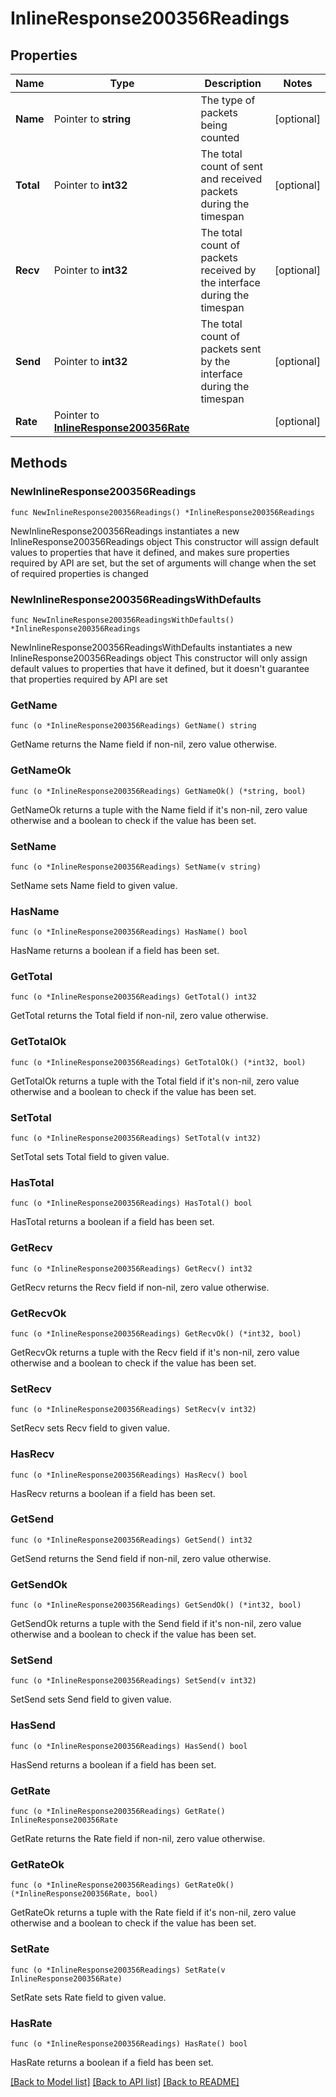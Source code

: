 # InlineResponse200356Readings

## Properties

Name | Type | Description | Notes
------------ | ------------- | ------------- | -------------
**Name** | Pointer to **string** | The type of packets being counted | [optional] 
**Total** | Pointer to **int32** | The total count of sent and received packets during the timespan | [optional] 
**Recv** | Pointer to **int32** | The total count of packets received by the interface during the timespan | [optional] 
**Send** | Pointer to **int32** | The total count of packets sent by the interface during the timespan | [optional] 
**Rate** | Pointer to [**InlineResponse200356Rate**](InlineResponse200356Rate.md) |  | [optional] 

## Methods

### NewInlineResponse200356Readings

`func NewInlineResponse200356Readings() *InlineResponse200356Readings`

NewInlineResponse200356Readings instantiates a new InlineResponse200356Readings object
This constructor will assign default values to properties that have it defined,
and makes sure properties required by API are set, but the set of arguments
will change when the set of required properties is changed

### NewInlineResponse200356ReadingsWithDefaults

`func NewInlineResponse200356ReadingsWithDefaults() *InlineResponse200356Readings`

NewInlineResponse200356ReadingsWithDefaults instantiates a new InlineResponse200356Readings object
This constructor will only assign default values to properties that have it defined,
but it doesn't guarantee that properties required by API are set

### GetName

`func (o *InlineResponse200356Readings) GetName() string`

GetName returns the Name field if non-nil, zero value otherwise.

### GetNameOk

`func (o *InlineResponse200356Readings) GetNameOk() (*string, bool)`

GetNameOk returns a tuple with the Name field if it's non-nil, zero value otherwise
and a boolean to check if the value has been set.

### SetName

`func (o *InlineResponse200356Readings) SetName(v string)`

SetName sets Name field to given value.

### HasName

`func (o *InlineResponse200356Readings) HasName() bool`

HasName returns a boolean if a field has been set.

### GetTotal

`func (o *InlineResponse200356Readings) GetTotal() int32`

GetTotal returns the Total field if non-nil, zero value otherwise.

### GetTotalOk

`func (o *InlineResponse200356Readings) GetTotalOk() (*int32, bool)`

GetTotalOk returns a tuple with the Total field if it's non-nil, zero value otherwise
and a boolean to check if the value has been set.

### SetTotal

`func (o *InlineResponse200356Readings) SetTotal(v int32)`

SetTotal sets Total field to given value.

### HasTotal

`func (o *InlineResponse200356Readings) HasTotal() bool`

HasTotal returns a boolean if a field has been set.

### GetRecv

`func (o *InlineResponse200356Readings) GetRecv() int32`

GetRecv returns the Recv field if non-nil, zero value otherwise.

### GetRecvOk

`func (o *InlineResponse200356Readings) GetRecvOk() (*int32, bool)`

GetRecvOk returns a tuple with the Recv field if it's non-nil, zero value otherwise
and a boolean to check if the value has been set.

### SetRecv

`func (o *InlineResponse200356Readings) SetRecv(v int32)`

SetRecv sets Recv field to given value.

### HasRecv

`func (o *InlineResponse200356Readings) HasRecv() bool`

HasRecv returns a boolean if a field has been set.

### GetSend

`func (o *InlineResponse200356Readings) GetSend() int32`

GetSend returns the Send field if non-nil, zero value otherwise.

### GetSendOk

`func (o *InlineResponse200356Readings) GetSendOk() (*int32, bool)`

GetSendOk returns a tuple with the Send field if it's non-nil, zero value otherwise
and a boolean to check if the value has been set.

### SetSend

`func (o *InlineResponse200356Readings) SetSend(v int32)`

SetSend sets Send field to given value.

### HasSend

`func (o *InlineResponse200356Readings) HasSend() bool`

HasSend returns a boolean if a field has been set.

### GetRate

`func (o *InlineResponse200356Readings) GetRate() InlineResponse200356Rate`

GetRate returns the Rate field if non-nil, zero value otherwise.

### GetRateOk

`func (o *InlineResponse200356Readings) GetRateOk() (*InlineResponse200356Rate, bool)`

GetRateOk returns a tuple with the Rate field if it's non-nil, zero value otherwise
and a boolean to check if the value has been set.

### SetRate

`func (o *InlineResponse200356Readings) SetRate(v InlineResponse200356Rate)`

SetRate sets Rate field to given value.

### HasRate

`func (o *InlineResponse200356Readings) HasRate() bool`

HasRate returns a boolean if a field has been set.


[[Back to Model list]](../README.md#documentation-for-models) [[Back to API list]](../README.md#documentation-for-api-endpoints) [[Back to README]](../README.md)


